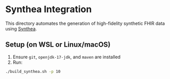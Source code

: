 # Synthea Integration

This directory automates the generation of high-fidelity synthetic FHIR data using [Synthea](https://github.com/synthetichealth/synthea).

## Setup (on WSL or Linux/macOS)

1. Ensure `git`, `openjdk-17-jdk`, and `maven` are installed
2. Run:

```bash
./build_synthea.sh -p 10
